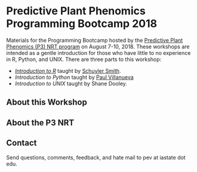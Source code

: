 # Predictive Plant Phenomics Programming Bootcamp 2018

Materials for the Programming Bootcamp hosted by the [Predictive Plant Phenomics (P3) NRT program][p3-landing] on August 7-10, 2018.  These workshops are intended as a gentle introduction for those who have little to no experience in R, Python, and UNIX.  There are three parts to this workshop:

* [*Introduction to R*][intro-to-r] taught by [Schuyler Smith][schuyler-github].
* *Introduction to Python* taught by [Paul Villanueva][paul-github] 
* *Introduction to UNIX* taught by Shane Dooley.

## About this Workshop



## About the P3 NRT



## Contact

Send questions, comments, feedback, and hate mail to pev at iastate dot edu.


[p3-landing]: https://www.predictivephenomicsinplants.iastate.edu/
[intro-to-r]: https://github.com/sdsmith1390/Tutorial_Basic_R
[schuyler-github]: https://github.com/sdsmith1390
[paul-github]: https://github.com/pommevilla